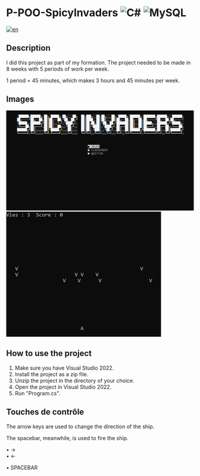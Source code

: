 # P-POO-SpicyInvaders ![C#](https://img.shields.io/badge/c%23-%23239120.svg?style=for-the-badge&logo=c-sharp&logoColor=white) ![MySQL](https://img.shields.io/badge/mysql-%2300f.svg?style=for-the-badge&logo=mysql&logoColor=white) 
[![en](https://img.shields.io/badge/lang-fr-blue.svg)](https://github.com/jonatasemidio/multilanguage-readme-pattern/blob/master/README.md)

## Description 
I did this project as part of my formation. The project needed to be made in 8 weeks with 5 periods of work per week.

1 period = 45 minutes, which makes 3 hours and 45 minutes per week.

## Images
<img src="https://github.com/estebanstb/P-POO-SpicyInvaders/blob/main/screenshots/mainMenuSpicyInvaders.png"></img>
<img src="https://github.com/estebanstb/P-POO-SpicyInvaders/blob/main/screenshots/gameRunningSpicyInvaders.png"></img>

## How to use the project
1) Make sure you have Visual Studio 2022.
2) Install the project as a zip file.
3) Unzip the project in the directory of your choice.
4) Open the project in Visual Studio 2022.
5) Run "Program.cs".

## Touches de contrôle
The arrow keys are used to change the direction of the ship. 

The spacebar, meanwhile, is used to fire the ship.

  • →  
  • ← 
  
  • SPACEBAR
  
  
